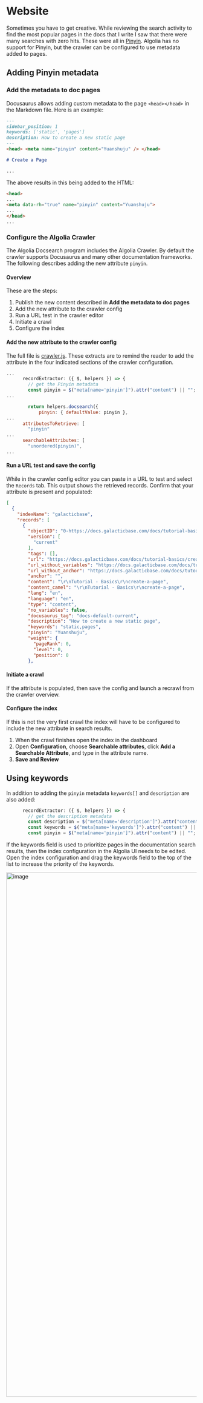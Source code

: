 # Website

Sometimes you have to get creative. While reviewing the search activity to find the most popular pages in the docs that I write I saw that there were many searches with zero hits. These were all in [Pinyin](https://en.wikipedia.org/wiki/Pinyin). Algolia has no support for Pinyin, but the crawler can be configured to use metadata added to pages.

## Adding Pinyin metadata

### Add the metadata to doc pages

Docusaurus allows adding custom metadata to the page `<head></head>` in the Markdown file. Here is an example:

```md
---
sidebar_position: 1
keywords: ['static', 'pages']
description: How to create a new static page
---
<head> <meta name="pinyin" content="Yuanshuju" /> </head>

# Create a Page

...
```

The above results in this being added to the HTML:

```html
<head>
...
<meta data-rh="true" name="pinyin" content="Yuanshuju">
...
</head>
...
```

### Configure the Algolia Crawler

The Algolia Docsearch program includes the Algolia Crawler. By default the crawler supports Docusaurus and
many other documentation frameworks. The following describes adding the new attribute `pinyin`.

#### Overview

These are the steps:
1. Publish the new content described in **Add the metadata to doc pages**
1. Add the new attribute to the crawler config
1. Run a URL test in the crawler editor
1. Initiate a crawl
1. Configure the index

#### Add the new attribute to the crawler config

The full file is [crawler.js](crawler.js). These extracts are to remind the reader to add the attribute
in the four indicated sections of the crawler configuration.

```js
...
      recordExtractor: ({ $, helpers }) => {
        // get the Pinyin metadata
        const pinyin = $("meta[name='pinyin']").attr("content") || "";
...

        return helpers.docsearch({
            pinyin: { defaultValue: pinyin },
...
      attributesToRetrieve: [
        "pinyin"
...
      searchableAttributes: [
        "unordered(pinyin)",
...
```

#### Run a URL test and save the config

While in the crawler config editor you can paste in a URL to test and select the `Records` tab. This output shows
the retrieved records. Confirm that your attribute is present and populated:

```json
[
  {
    "indexName": "galacticbase",
    "records": [
      {
        "objectID": "0-https://docs.galacticbase.com/docs/tutorial-basics/create-a-page/",
        "version": [
          "current"
        ],
        "tags": [],
        "url": "https://docs.galacticbase.com/docs/tutorial-basics/create-a-page/",
        "url_without_variables": "https://docs.galacticbase.com/docs/tutorial-basics/create-a-page/",
        "url_without_anchor": "https://docs.galacticbase.com/docs/tutorial-basics/create-a-page/",
        "anchor": "",
        "content": "\r\nTutorial - Basics\r\ncreate-a-page",
        "content_camel": "\r\nTutorial - Basics\r\ncreate-a-page",
        "lang": "en",
        "language": "en",
        "type": "content",
        "no_variables": false,
        "docusaurus_tag": "docs-default-current",
        "description": "How to create a new static page",
        "keywords": "static,pages",
        "pinyin": "Yuanshuju",
        "weight": {
          "pageRank": 0,
          "level": 0,
          "position": 0
        },
```

#### Initiate a crawl

If the attribute is populated, then save the config and launch a recrawl from the crawler overview.

#### Configure the index

If this is not the very first crawl the index will have to be configured to include the new attribute in search results.

1. When the crawl finishes open the index in the dashboard
1. Open **Configuration**, choose **Searchable attributes**, click **Add a Searchable Attribute**, and type in the attribute name.
1. **Save and Review**

## Using keywords

In addition to adding the `pinyin` metadata `keywords[]` and `description` are also added:

```js
      recordExtractor: ({ $, helpers }) => {
        // get the description metadata
        const description = $("meta[name='description']").attr("content") || "";
        const keywords = $("meta[name='keywords']").attr("content") || "";
        const pinyin = $("meta[name='pinyin']").attr("content") || "";
```

If the keywords field is used to prioritize pages in the documentation search results, then the index configuration in the Algolia UI needs to be edited. Open the index configuration and drag the keywords field to the top of the list to increase the priority of the keywords.

<img width="1384" alt="image" src="https://github.com/DanRoscigno/DocusaurusAlgoliaCustomMetadata/assets/25182304/13d290ed-6611-4bc9-be1e-1f56228c5e23">


